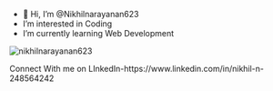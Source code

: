 - 👋 Hi, I’m @Nikhilnarayanan623
- I’m interested in Coding
- I’m currently learning Web Development
<p align="left"> <img src="https://komarev.com/ghpvc/?username=nikhilnarayanan623&label=Profile%20views&color=0e75b6&style=flat" alt="nikhilnarayanan623" /> </p>
Connect With me on LInkedIn-https://www.linkedin.com/in/nikhil-n-248564242

<!---
Nikhilnarayanan623/Nikhilnarayanan623 is a ✨ special ✨ repository because its `README.md` (this file) appears on your GitHub profile.
You can click the Preview link to take a look at your changes.
--->
